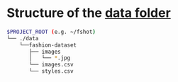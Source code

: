 # Structure of the [data folder](https://github.com/juliuswang0728/fshot/tree/master/data)
  
```bash
$PROJECT_ROOT (e.g. ~/fshot)
└── ./data
    └──fashion-dataset
       ├── images
       │   └── *.jpg
       └── images.csv
       └── styles.csv
```
